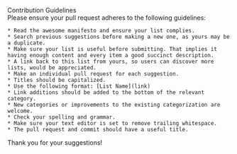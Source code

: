 Contribution Guidelines
<br />
Please ensure your pull request adheres to the following guidelines:

    * Read the awesome manifesto and ensure your list complies.
    * Search previous suggestions before making a new one, as yours may be a duplicate.
    * Make sure your list is useful before submitting. That implies it having enough content and every item a good succinct description.
    * A link back to this list from yours, so users can discover more lists, would be appreciated.
    * Make an individual pull request for each suggestion.
    * Titles should be capitalized.
    * Use the following format: [List Name](link)
    * Link additions should be added to the bottom of the relevant category.
    * New categories or improvements to the existing categorization are welcome.
    * Check your spelling and grammar.
    * Make sure your text editor is set to remove trailing whitespace.
    * The pull request and commit should have a useful title.

Thank you for your suggestions!
